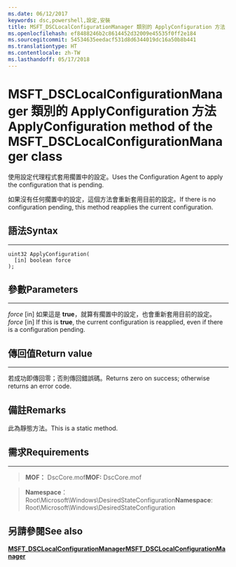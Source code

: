 ```yaml
---
ms.date: 06/12/2017
keywords: dsc,powershell,設定,安裝
title: MSFT_DSCLocalConfigurationManager 類別的 ApplyConfiguration 方法
ms.openlocfilehash: ef8488246b2c8614452d32009e45535f0ff2e184
ms.sourcegitcommit: 54534635eedacf531d8d6344019dc16a50b8b441
ms.translationtype: HT
ms.contentlocale: zh-TW
ms.lasthandoff: 05/17/2018
---
```

# <a name="applyconfiguration-method-of-the-msftdsclocalconfigurationmanager-class"></a><span data-ttu-id="a9ef3-103">MSFT_DSCLocalConfigurationManager 類別的 ApplyConfiguration 方法</span><span class="sxs-lookup"><span data-stu-id="a9ef3-103">ApplyConfiguration method of the MSFT_DSCLocalConfigurationManager class</span></span>

<span data-ttu-id="a9ef3-104">使用設定代理程式套用擱置中的設定。</span><span class="sxs-lookup"><span data-stu-id="a9ef3-104">Uses the Configuration Agent to apply the configuration that is pending.</span></span>

<span data-ttu-id="a9ef3-105">如果沒有任何擱置中的設定，這個方法會重新套用目前的設定。</span><span class="sxs-lookup"><span data-stu-id="a9ef3-105">If there is no configuration pending, this method reapplies the current configuration.</span></span>


## <a name="syntax"></a><span data-ttu-id="a9ef3-106">語法</span><span class="sxs-lookup"><span data-stu-id="a9ef3-106">Syntax</span></span>
------

```mof
uint32 ApplyConfiguration(
  [in] boolean force
);
```

## <a name="parameters"></a><span data-ttu-id="a9ef3-107">參數</span><span class="sxs-lookup"><span data-stu-id="a9ef3-107">Parameters</span></span>
----------

<span data-ttu-id="a9ef3-108">*force* \[in\] 如果這是 **true**，就算有擱置中的設定，也會重新套用目前的設定。</span><span class="sxs-lookup"><span data-stu-id="a9ef3-108">*force* \[in\] If this is **true**, the current configuration is reapplied, even if there is a configuration pending.</span></span>

## <a name="return-value"></a><span data-ttu-id="a9ef3-109">傳回值</span><span class="sxs-lookup"><span data-stu-id="a9ef3-109">Return value</span></span>
------------

<span data-ttu-id="a9ef3-110">若成功即傳回零；否則傳回錯誤碼。</span><span class="sxs-lookup"><span data-stu-id="a9ef3-110">Returns zero on success; otherwise returns an error code.</span></span>

## <a name="remarks"></a><span data-ttu-id="a9ef3-111">備註</span><span class="sxs-lookup"><span data-stu-id="a9ef3-111">Remarks</span></span>

<span data-ttu-id="a9ef3-112">此為靜態方法。</span><span class="sxs-lookup"><span data-stu-id="a9ef3-112">This is a static method.</span></span>

## <a name="requirements"></a><span data-ttu-id="a9ef3-113">需求</span><span class="sxs-lookup"><span data-stu-id="a9ef3-113">Requirements</span></span>
------------
><span data-ttu-id="a9ef3-114">**MOF：** DscCore.mof</span><span class="sxs-lookup"><span data-stu-id="a9ef3-114">**MOF:** DscCore.mof</span></span>

><span data-ttu-id="a9ef3-115">**Namespace**：Root\Microsoft\Windows\DesiredStateConfiguration</span><span class="sxs-lookup"><span data-stu-id="a9ef3-115">**Namespace**: Root\Microsoft\Windows\DesiredStateConfiguration</span></span>


## <a name="see-also"></a><span data-ttu-id="a9ef3-116">另請參閱</span><span class="sxs-lookup"><span data-stu-id="a9ef3-116">See also</span></span>


[<span data-ttu-id="a9ef3-117">**MSFT_DSCLocalConfigurationManager**</span><span class="sxs-lookup"><span data-stu-id="a9ef3-117">**MSFT_DSCLocalConfigurationManager**</span></span>](msft-dsclocalconfigurationmanager.md)